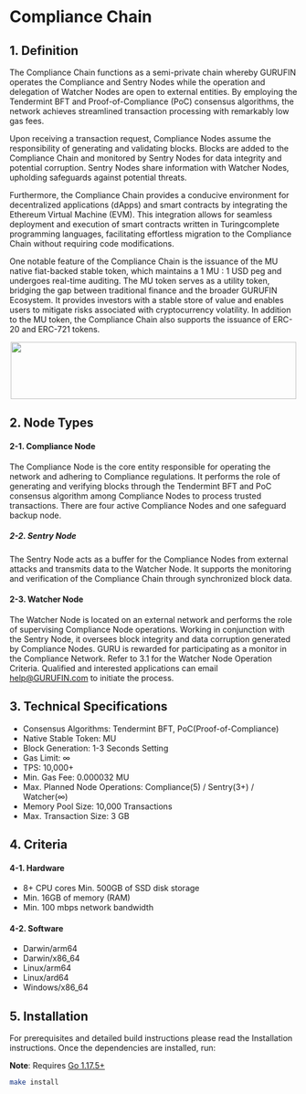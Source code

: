 # Compliance Chain
## 1. Definition
The Compliance Chain functions as a semi-private chain whereby GURUFIN operates the Compliance and Sentry Nodes while the operation and delegation of Watcher Nodes are open to external entities. By employing the Tendermint BFT and Proof-of-Compliance (PoC) consensus algorithms, the network achieves streamlined transaction processing with remarkably low gas fees.

Upon receiving a transaction request, Compliance Nodes assume the responsibility of generating and validating blocks. Blocks are added to the Compliance Chain and monitored by Sentry Nodes for data integrity and potential corruption. Sentry Nodes share information with Watcher Nodes, upholding safeguards against potential threats.

Furthermore, the Compliance Chain provides a conducive environment for decentralized applications (dApps) and smart contracts by integrating the Ethereum Virtual Machine (EVM). This integration allows for seamless deployment and execution of smart contracts written in Turingcomplete programming languages, facilitating effortless migration to the Compliance Chain without requiring code modifications.

One notable feature of the Compliance Chain is the issuance of the MU native fiat-backed stable token, which maintains a 1 MU : 1 USD peg and undergoes real-time auditing. The MU token serves as a utility token, bridging the gap between traditional finance and the broader GURUFIN Ecosystem. It provides investors with a stable store of value and enables users to mitigate risks associated with cryptocurrency volatility. In addition to the MU token, the Compliance Chain also supports the issuance of ERC-20 and ERC-721 tokens.
<p align="center"><img src="https://doc.gurufin.io/assets/03_Compliance_Chain_Network_Configuration.png" height="100px" width="500px"></p>

## 2. Node Types
#### 2-1. Compliance Node 
The Compliance Node is the core entity responsible for operating the network and adhering to Compliance regulations. It performs the role of generating and verifying blocks through the Tendermint BFT and PoC consensus algorithm among Compliance Nodes to process trusted transactions. There are four active Compliance Nodes and one safeguard backup node. 

##### 2-2. Sentry Node 
The Sentry Node acts as a buffer for the Compliance Nodes from external attacks and transmits data to the Watcher Node. It supports the monitoring and verification of the Compliance Chain through synchronized block data. 

#### 2-3. Watcher Node 
The Watcher Node is located on an external network and performs the role of supervising Compliance Node operations. Working in conjunction with the Sentry Node, it oversees block integrity and data corruption generated by Compliance Nodes. GURU is rewarded for participating as a monitor in the Compliance Network. Refer to 3.1 for the Watcher Node Operation Criteria. Qualified and interested applications can email help@GURUFIN.com to initiate the process.

## 3. Technical Specifications
- Consensus Algorithms: Tendermint BFT, PoC(Proof-of-Compliance)
- Native Stable Token: MU
- Block Generation: 1-3 Seconds Setting
- Gas Limit: ∞
- TPS: 10,000+
- Min. Gas Fee: 0.000032 MU
- Max. Planned Node Operations: Compliance(5) / Sentry(3+) / Watcher(∞)
- Memory Pool Size: 10,000 Transactions
- Max. Transaction Size: 3 GB

## 4. Criteria
#### 4-1. Hardware
- 8+ CPU cores Min. 500GB of SSD disk storage
- Min. 16GB of memory (RAM)
- Min. 100 mbps network bandwidth

#### 4-2. Software
- Darwin/arm64
- Darwin/x86_64
- Linux/arm64
- Linux/ard64
- Windows/x86_64

## 5. Installation
For prerequisites and detailed build instructions please read the Installation instructions. Once the dependencies are installed, run:

**Note**: Requires [Go 1.17.5+](https://golang.org/dl/)

```bash
make install
```
